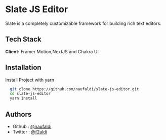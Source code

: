 # Slate JS Editor

Slate is a completely customizable framework for building rich text editors.

## Tech Stack

**Client:** Framer Motion,NextJS and Chakra UI

## Installation

Install Project with yarn

```bash
  git clone https://github.com/naufaldi/slate-js-editor.git
  cd slate-js-editor
  yarn Install
```

## Authors

- Github : [@naufaldi](https://www.github.com/naufaldi)
- Twitter : [@f2aldi](https://www.twitter.com/f2aldi)
